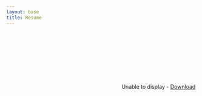 ```yaml
---
layout: base
title: Resume
---
```


<div id="resume-pdf" class="base">
  <object data="{{ site.baseurl }}/resume/resume.pdf" width="100%" height="1000" type="application/pdf">
    <embed src="{{ site.baseurl }}/resume/resume.pdf" type='application/pdf'>
      Unable to display - <a href="{{ site.baseurl }}/resume/resume.pdf">Download</a>
    </embed>
  </object>
</div>

<script defer="defer" type="text/javascript">
var fullElementId = "resume-pdf"
var content = document.getElementById("content");
var fullElement = document.getElementById(fullElementId);
content.style.padding = 0;
content.style.margin = 0;
fullElement.style.height = content.scrollHeight + "px";
</script>
